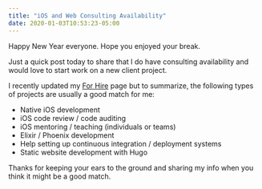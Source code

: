 ```yaml
---
title: "iOS and Web Consulting Availability"
date: 2020-01-03T10:53:23-05:00
---
```


Happy New Year everyone. Hope you enjoyed your break.

Just a quick post today to share that I do have consulting availability and would love to start work on a new client project.

I recently updated my [For Hire](/for-hire/) page but to summarize, the following types of projects are usually a good match for me:

- Native iOS development
- iOS code review / code auditing
- iOS mentoring / teaching (individuals or teams)
- Elixir / Phoenix development
- Help setting up continuous integration / deployment systems
- Static website development with Hugo

Thanks for keeping your ears to the ground and sharing my info when you think it might be a good match.
